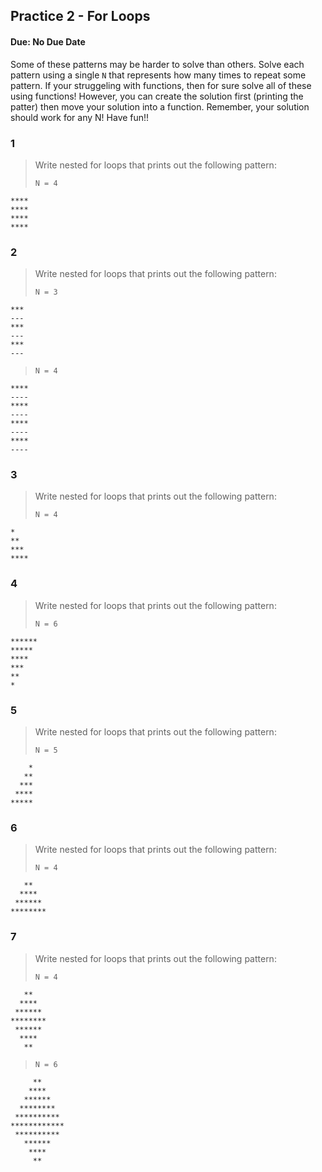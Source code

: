 ## Practice 2 - For Loops
#### Due: No Due Date

Some of these patterns may be harder to solve than others. Solve each pattern using a single `N` that represents how many times to repeat some pattern. If your struggeling with functions, then for sure solve all of these using functions! However, you can create the solution first (printing the patter) then move your solution into a function. Remember, your solution should work for any N! Have fun!!


### 1
>Write nested for loops that prints out the following pattern:
>
> `N = 4`

```
****
****
****
****
```


### 2
>Write nested for loops that prints out the following pattern:
>
> `N = 3`

```
***
---
***
---
***
---
```
>
> `N = 4`
```
****
----
****
----
****
----
****
----
```

### 3
>Write nested for loops that prints out the following pattern:
>
>`N = 4`
```
*
**
***
****
```


### 4
>Write nested for loops that prints out the following pattern:
>
> `N = 6`
```
******
*****
****
***
**
*
```

### 5
>Write nested for loops that prints out the following pattern:
>
> `N = 5`
```
    *
   **
  ***
 ****
*****
```

### 6
>Write nested for loops that prints out the following pattern:
>
> `N = 4`
```
   **
  ****
 ******
********
```

### 7
>Write nested for loops that prints out the following pattern:
>
> `N = 4`
```
   **
  ****
 ******
********
 ******
  ****
   **
```
>
> `N = 6`
```
     **
    ****
   ******
  ********
 **********
************
 **********
   ******
    ****
     **
```
